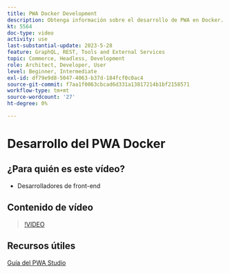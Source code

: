 ```yaml
---
title: PWA Docker Development
description: Obtenga información sobre el desarrollo de PWA en Docker.
kt: 5564
doc-type: video
activity: use
last-substantial-update: 2023-5-28
feature: GraphQL, REST, Tools and External Services
topic: Commerce, Headless, Development
role: Architect, Developer, User
level: Beginner, Intermediate
exl-id: df79e9d8-5047-4063-b37d-184fcf0c0ac4
source-git-commit: f7aa1f0063cbcad6d331a13817214b1bf2158571
workflow-type: tm+mt
source-wordcount: '27'
ht-degree: 0%

---
```


# Desarrollo del PWA Docker

## ¿Para quién es este vídeo?

- Desarrolladores de front-end

## Contenido de vídeo

>[!VIDEO](https://video.tv.adobe.com/v/35784?quality=12&learn=on)

## Recursos útiles

[Guía del PWA Studio](https://developer.adobe.com/commerce/pwa-studio/)
